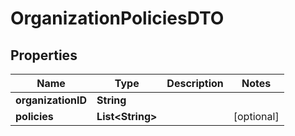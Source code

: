 

# OrganizationPoliciesDTO

## Properties

Name | Type | Description | Notes
------------ | ------------- | ------------- | -------------
**organizationID** | **String** |  | 
**policies** | **List&lt;String&gt;** |  |  [optional]



